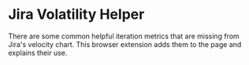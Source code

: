 # Jira Volatility Helper
There are some common helpful iteration metrics that are missing from Jira's velocity chart. This browser
extension adds them to the page and explains their use.
